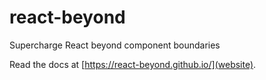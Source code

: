# react-beyond

Supercharge React beyond component boundaries

Read the docs at [https://react-beyond.github.io/](website).